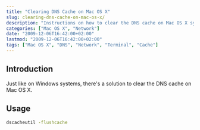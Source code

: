 ```yaml
---
title: "Clearing DNS Cache on Mac OS X"
slug: clearing-dns-cache-on-mac-os-x/
description: "Instructions on how to clear the DNS cache on Mac OS X systems"
categories: ["Mac OS X", "Network"]
date: "2009-12-06T16:42:00+02:00"
lastmod: "2009-12-06T16:42:00+02:00"
tags: ["Mac OS X", "DNS", "Network", "Terminal", "Cache"]
---
```


## Introduction

Just like on Windows systems, there's a solution to clear the DNS cache on Mac OS X.

## Usage

```bash
dscacheutil -flushcache
```

